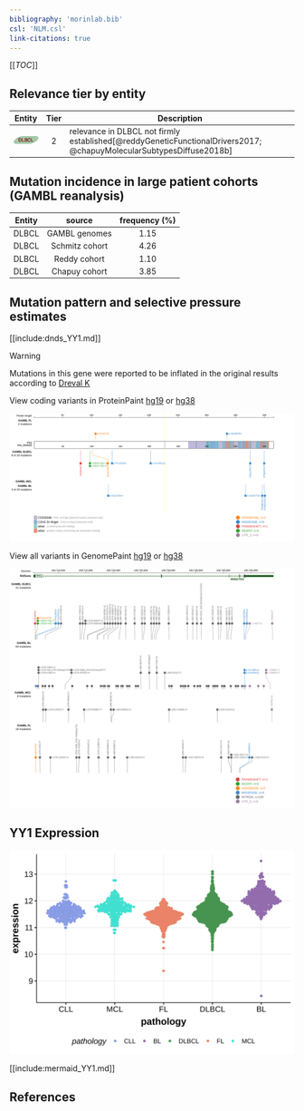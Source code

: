 ```yaml
---
bibliography: 'morinlab.bib'
csl: 'NLM.csl'
link-citations: true
---
```

[[_TOC_]]


## Relevance tier by entity

|Entity|Tier|Description                              |
|:------:|:----:|-----------------------------------------|
|![DLBCL](images/icons/DLBCL_tier2.png) |2   |relevance in DLBCL not firmly established[@reddyGeneticFunctionalDrivers2017; @chapuyMolecularSubtypesDiffuse2018b]|

## Mutation incidence in large patient cohorts (GAMBL reanalysis)

|Entity|source        |frequency (%)|
|:------:|:--------------:|:-------------:|
|DLBCL |GAMBL genomes |1.15         |
|DLBCL |Schmitz cohort|4.26         |
|DLBCL |Reddy cohort  |1.10         |
|DLBCL |Chapuy cohort |3.85         |

## Mutation pattern and selective pressure estimates

[[include:dnds_YY1.md]]



> [!WARNING]
> Mutations in this gene were reported to be inflated in the original results according to [Dreval K](https://www.biorxiv.org/content/10.1101/2023.11.21.567983v1)

View coding variants in ProteinPaint [hg19](https://morinlab.github.io/LLMPP/GAMBL/YY1_protein.html)  or [hg38](https://morinlab.github.io/LLMPP/GAMBL/YY1_protein_hg38.html)

![](images/proteinpaint/YY1_NM_003403.svg)

View all variants in GenomePaint [hg19](https://morinlab.github.io/LLMPP/GAMBL/YY1.html)  or [hg38](https://morinlab.github.io/LLMPP/GAMBL/YY1_hg38.html)

![](images/proteinpaint/YY1.svg)

## YY1 Expression
![](images/gene_expression/YY1_by_pathology.svg)
<!-- ORIGIN: reddyGeneticFunctionalDrivers2017 -->
<!-- DLBCL: reddyGeneticFunctionalDrivers2017 -->

[[include:mermaid_YY1.md]]

## References
